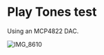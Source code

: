 # Play Tones test

Using an MCP4822 DAC.

![IMG_8610](https://github.com/user-attachments/assets/3316fef3-c6cf-401e-8ef9-cff3f26bb8dd)
